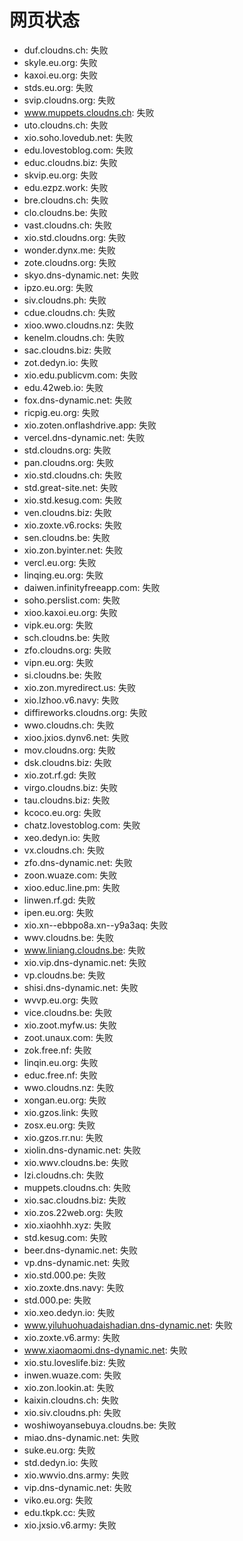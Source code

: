 # 网页状态
- duf.cloudns.ch: 失败
- skyle.eu.org: 失败
- kaxoi.eu.org: 失败
- stds.eu.org: 失败
- svip.cloudns.org: 失败
- www.muppets.cloudns.ch: 失败
- uto.cloudns.ch: 失败
- xio.soho.lovedub.net: 失败
- edu.lovestoblog.com: 失败
- educ.cloudns.biz: 失败
- skvip.eu.org: 失败
- edu.ezpz.work: 失败
- bre.cloudns.ch: 失败
- clo.cloudns.be: 失败
- vast.cloudns.ch: 失败
- xio.std.cloudns.org: 失败
- wonder.dynx.me: 失败
- zote.cloudns.org: 失败
- skyo.dns-dynamic.net: 失败
- ipzo.eu.org: 失败
- siv.cloudns.ph: 失败
- cdue.cloudns.ch: 失败
- xioo.wwo.cloudns.nz: 失败
- kenelm.cloudns.ch: 失败
- sac.cloudns.biz: 失败
- zot.dedyn.io: 失败
- xio.edu.publicvm.com: 失败
- edu.42web.io: 失败
- fox.dns-dynamic.net: 失败
- ricpig.eu.org: 失败
- xio.zoten.onflashdrive.app: 失败
- vercel.dns-dynamic.net: 失败
- std.cloudns.org: 失败
- pan.cloudns.org: 失败
- xio.std.cloudns.ch: 失败
- std.great-site.net: 失败
- xio.std.kesug.com: 失败
- ven.cloudns.biz: 失败
- xio.zoxte.v6.rocks: 失败
- sen.cloudns.be: 失败
- xio.zon.byinter.net: 失败
- vercl.eu.org: 失败
- linqing.eu.org: 失败
- daiwen.infinityfreeapp.com: 失败
- soho.perslist.com: 失败
- xioo.kaxoi.eu.org: 失败
- vipk.eu.org: 失败
- sch.cloudns.be: 失败
- zfo.cloudns.org: 失败
- vipn.eu.org: 失败
- si.cloudns.be: 失败
- xio.zon.myredirect.us: 失败
- xio.lzhoo.v6.navy: 失败
- diffireworks.cloudns.org: 失败
- wwo.cloudns.ch: 失败
- xioo.jxios.dynv6.net: 失败
- mov.cloudns.org: 失败
- dsk.cloudns.biz: 失败
- xio.zot.rf.gd: 失败
- virgo.cloudns.biz: 失败
- tau.cloudns.biz: 失败
- kcoco.eu.org: 失败
- chatz.lovestoblog.com: 失败
- xeo.dedyn.io: 失败
- vx.cloudns.ch: 失败
- zfo.dns-dynamic.net: 失败
- zoon.wuaze.com: 失败
- xioo.educ.line.pm: 失败
- linwen.rf.gd: 失败
- ipen.eu.org: 失败
- xio.xn--ebbpo8a.xn--y9a3aq: 失败
- wwv.cloudns.be: 失败
- www.liniang.cloudns.be: 失败
- xio.vip.dns-dynamic.net: 失败
- vp.cloudns.be: 失败
- shisi.dns-dynamic.net: 失败
- wvvp.eu.org: 失败
- vice.cloudns.be: 失败
- xio.zoot.myfw.us: 失败
- zoot.unaux.com: 失败
- zok.free.nf: 失败
- linqin.eu.org: 失败
- educ.free.nf: 失败
- wwo.cloudns.nz: 失败
- xongan.eu.org: 失败
- xio.gzos.link: 失败
- zosx.eu.org: 失败
- xio.gzos.rr.nu: 失败
- xiolin.dns-dynamic.net: 失败
- xio.wwv.cloudns.be: 失败
- lzi.cloudns.ch: 失败
- muppets.cloudns.ch: 失败
- xio.sac.cloudns.biz: 失败
- xio.zos.22web.org: 失败
- xio.xiaohhh.xyz: 失败
- std.kesug.com: 失败
- beer.dns-dynamic.net: 失败
- vp.dns-dynamic.net: 失败
- xio.std.000.pe: 失败
- xio.zoxte.dns.navy: 失败
- std.000.pe: 失败
- xio.xeo.dedyn.io: 失败
- www.yiluhuohuadaishadian.dns-dynamic.net: 失败
- xio.zoxte.v6.army: 失败
- www.xiaomaomi.dns-dynamic.net: 失败
- xio.stu.loveslife.biz: 失败
- inwen.wuaze.com: 失败
- xio.zon.lookin.at: 失败
- kaixin.cloudns.ch: 失败
- xio.siv.cloudns.ph: 失败
- woshiwoyansebuya.cloudns.be: 失败
- miao.dns-dynamic.net: 失败
- suke.eu.org: 失败
- std.dedyn.io: 失败
- xio.wwvio.dns.army: 失败
- vip.dns-dynamic.net: 失败
- viko.eu.org: 失败
- edu.tkpk.cc: 失败
- xio.jxsio.v6.army: 失败
